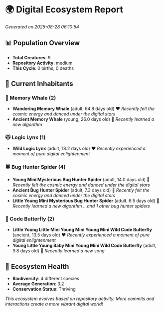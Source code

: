# 🌍 Digital Ecosystem Report
*Generated on 2025-08-28 06:10:54*

## 📊 Population Overview
- **Total Creatures**: 9
- **Repository Activity**: medium
- **This Cycle**: 0 births, 0 deaths

## 👥 Current Inhabitants

### 🐋 Memory Whale (2)
- **Wandering Memory Whale** (adult, 64.8 days old) ❤️
  *Recently felt the cosmic energy and danced under the digital stars*
- **Ancient Memory Whale** (young, 26.0 days old) 💛
  *Recently learned a new algorithm*

### 🐱 Logic Lynx (1)
- **Wild Logic Lynx** (adult, 18.2 days old) ❤️
  *Recently experienced a moment of pure digital enlightenment*

### 🕷️ Bug Hunter Spider (4)
- **Young Mini Mysterious Bug Hunter Spider** (adult, 14.0 days old) 💛
  *Recently felt the cosmic energy and danced under the digital stars*
- **Ancient Bug Hunter Spider** (adult, 7.3 days old) 💚
  *Recently felt the cosmic energy and danced under the digital stars*
- **Little Young Mini Mysterious Bug Hunter Spider** (adult, 6.5 days old) 💚
  *Recently learned a new algorithm*
  *...and 1 other bug hunter spiders*

### 🦋 Code Butterfly (2)
- **Little Young Little Mini Young Mini Young Mini Wild Code Butterfly** (ancient, 13.5 days old) ❤️
  *Recently experienced a moment of pure digital enlightenment*
- **Young Little Young Baby Mini Young Mini Wild Code Butterfly** (adult, 9.8 days old) 💛
  *Recently learned a new song*

## 🔬 Ecosystem Health
- **Biodiversity**: 4 different species
- **Average Generation**: 3.2
- **Conservation Status**: Thriving

*This ecosystem evolves based on repository activity. More commits and interactions create a more vibrant digital world!*